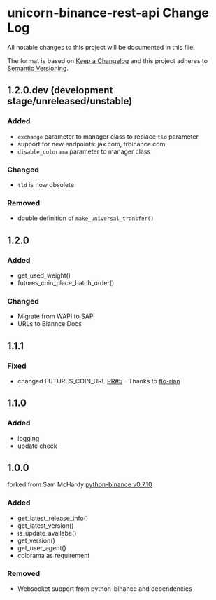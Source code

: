# unicorn-binance-rest-api Change Log

All notable changes to this project will be documented in this file.

The format is based on [Keep a Changelog](http://keepachangelog.com/) and this project adheres to 
[Semantic Versioning](http://semver.org/).

## 1.2.0.dev (development stage/unreleased/unstable)
### Added
- `exchange` parameter to manager class to replace `tld` parameter
- support for new endpoints: jax.com, trbinance.com 
- `disable_colorama` parameter to manager class
### Changed
- `tld` is now obsolete
### Removed
- double definition of `make_universal_transfer()`

## 1.2.0
### Added
- get_used_weight()
- futures_coin_place_batch_order()
### Changed
- Migrate from WAPI to SAPI
- URLs to Biannce Docs

## 1.1.1
### Fixed
- changed FUTURES_COIN_URL [PR#5](https://github.com/oliver-zehentleitner/unicorn-binance-rest-api/pull/5) - 
Thanks to [flo-rian](https://github.com/flo-rian)

## 1.1.0
### Added
- logging
- update check

## 1.0.0
forked from Sam McHardy [python-binance v0.7.10](https://github.com/sammchardy/python-binance)
### Added
- get_latest_release_info()
- get_latest_version()
- is_update_availabe()
- get_version()
- get_user_agent()
- colorama as requirement
### Removed
- Websocket support from python-binance and dependencies
